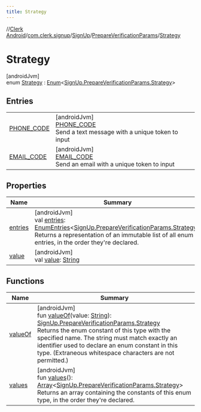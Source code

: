 ```yaml
---
title: Strategy
---
```

//[Clerk Android](../../../../../index.html)/[com.clerk.signup](../../../index.html)/[SignUp](../../index.html)/[PrepareVerificationParams](../index.html)/[Strategy](index.html)



# Strategy



[androidJvm]\
enum [Strategy](index.html) : [Enum](https://kotlinlang.org/api/latest/jvm/stdlib/kotlin-stdlib/kotlin/-enum/index.html)&lt;[SignUp.PrepareVerificationParams.Strategy](index.html)&gt;



## Entries


| | |
|---|---|
| [PHONE_CODE](-p-h-o-n-e_-c-o-d-e/index.html) | [androidJvm]<br>[PHONE_CODE](-p-h-o-n-e_-c-o-d-e/index.html)<br>Send a text message with a unique token to input |
| [EMAIL_CODE](-e-m-a-i-l_-c-o-d-e/index.html) | [androidJvm]<br>[EMAIL_CODE](-e-m-a-i-l_-c-o-d-e/index.html)<br>Send an email with a unique token to input |


## Properties


| Name | Summary |
|---|---|
| [entries](entries.html) | [androidJvm]<br>val [entries](entries.html): [EnumEntries](https://kotlinlang.org/api/latest/jvm/stdlib/kotlin-stdlib/kotlin.enums/-enum-entries/index.html)&lt;[SignUp.PrepareVerificationParams.Strategy](index.html)&gt;<br>Returns a representation of an immutable list of all enum entries, in the order they're declared. |
| [value](value.html) | [androidJvm]<br>val [value](value.html): [String](https://kotlinlang.org/api/latest/jvm/stdlib/kotlin-stdlib/kotlin/-string/index.html) |


## Functions


| Name | Summary |
|---|---|
| [valueOf](value-of.html) | [androidJvm]<br>fun [valueOf](value-of.html)(value: [String](https://kotlinlang.org/api/latest/jvm/stdlib/kotlin-stdlib/kotlin/-string/index.html)): [SignUp.PrepareVerificationParams.Strategy](index.html)<br>Returns the enum constant of this type with the specified name. The string must match exactly an identifier used to declare an enum constant in this type. (Extraneous whitespace characters are not permitted.) |
| [values](values.html) | [androidJvm]<br>fun [values](values.html)(): [Array](https://kotlinlang.org/api/latest/jvm/stdlib/kotlin-stdlib/kotlin/-array/index.html)&lt;[SignUp.PrepareVerificationParams.Strategy](index.html)&gt;<br>Returns an array containing the constants of this enum type, in the order they're declared. |

